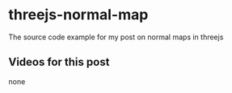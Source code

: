 # threejs-normal-map

The source code example for my post on normal maps in threejs

## Videos for this post

none

